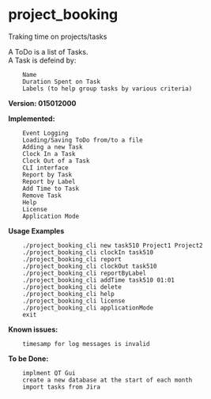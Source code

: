 # project_booking
Traking time on projects/tasks

A ToDo is a list of Tasks.  
A Task is defeind by:
```
    Name
    Duration Spent on Task
    Labels (to help group tasks by various criteria)
```  

**Version: 015012000**

**Implemented:**
```
    Event Logging
    Loading/Saving ToDo from/to a file
    Adding a new Task
    Clock In a Task
    Clock Out of a Task
    CLI interface
    Report by Task
    Report by Label
    Add Time to Task
    Remove Task
    Help
    License
    Application Mode
```

**Usage Examples**
```
    ./project_booking_cli new task510 Project1 Project2
	./project_booking_cli clockIn task510
	./project_booking_cli report
	./project_booking_cli clockOut task510
	./project_booking_cli reportByLabel
	./project_booking_cli addTime task510 01:01
	./project_booking_cli delete
	./project_booking_cli help
	./project_booking_cli license
	./project_booking_cli applicationMode
	exit
```
**Known issues:**
```
    timesamp for log messages is invalid
```
  
**To be Done:**
```
    implment QT Gui
    create a new database at the start of each month
    import tasks from Jira
``` 
  

